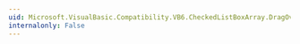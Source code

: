 ```yaml
---
uid: Microsoft.VisualBasic.Compatibility.VB6.CheckedListBoxArray.DragOver
internalonly: False
---
```

